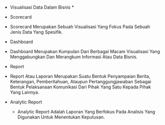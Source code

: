 
* Visualisasi Data Dalam Bisnis *

- Scorecard
 - Scorecard Merupakan Sebuah Visualisasi Yang Fokus Pada Sebuah Jenis Data Yang Spesifik.

- Dashboard
 - Dashboard Merupakan Kumpulan Dari Berbagai Macam Visualisasi Yang Menggabungkan Dan Merangkum Informasi Atau Data Bisnis.

- Report
 - Report Atau Laporan Merupakan Suatu Bentuk Penyampaian Berita, Keterangan, Pemberitahuan, Ataupun Pertanggungjawaban Sebagai Bentuk
  Pelaksanaan Komunikasi Dari Pihak Yang Satu Kepada Pihak Yang Lainnya.

- Analytic Report
  - Analytic Report Adalah Laporan Yang Berfokus Pada Analisis Yang Digunakan Untuk Menentukan Keputusan.
